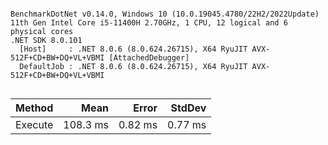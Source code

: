 ```

BenchmarkDotNet v0.14.0, Windows 10 (10.0.19045.4780/22H2/2022Update)
11th Gen Intel Core i5-11400H 2.70GHz, 1 CPU, 12 logical and 6 physical cores
.NET SDK 8.0.101
  [Host]     : .NET 8.0.6 (8.0.624.26715), X64 RyuJIT AVX-512F+CD+BW+DQ+VL+VBMI [AttachedDebugger]
  DefaultJob : .NET 8.0.6 (8.0.624.26715), X64 RyuJIT AVX-512F+CD+BW+DQ+VL+VBMI


```
| Method  | Mean     | Error   | StdDev  |
|-------- |---------:|--------:|--------:|
| Execute | 108.3 ms | 0.82 ms | 0.77 ms |
